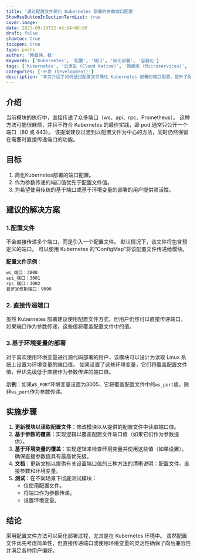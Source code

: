 ```yaml
---
title: '通过配置文件简化 Kubernetes 部署的参数端口配置'
ShowRssButtonInSectionTermList: true
cover.image:
date: 2023-09-18T22:49:14+08:00
draft: false
showtoc: true
tocopen: true
type: posts
author: '熊鑫伟，我'
keywords: ['Kubernetes', '配置', '端口', '简化部署', '容器化']
tags: ['Kubernetes', '云原生 (Cloud Native)', '微服务 (Microservices)', '部署 (Deployment)']
categories: ['开发 (Development)']
description: '本文介绍了如何通过配置文件简化 Kubernetes 部署的端口配置，提升了配置的灵活性和部署的便捷性。'
---
```


## 介绍

当前模块的执行中，直接传递了众多端口（ws、api、rpc、Prometheus）。 这种方法可能很麻烦，并且不符合 Kubernetes 的最佳实践，即 pod 通常只公开一个端口（80 或 443）。 该提案建议过渡到以配置文件为中心的方法，同时仍然保留在需要时直接传递端口的功能。

## 目标

1. 简化Kubernetes部署的端口配置。
2. 作为参数传递的端口值优先于配置文件值。
3. 为希望使用传统的基于端口或基于环境变量的部署的用户提供灵活性。

## 建议的解决方案

### 1.配置文件

不会直接传递多个端口，而是引入一个配置文件。 默认情况下，该文件将包含预定义的端口。 可以使用 Kubernetes 的“ConfigMap”将该配置文件传递给模块。

**配置文件示例**：

```bash
ws_端口：3000
api_端口：3001
rpc_端口：3002
普罗米修斯端口：9090
```

### 2. 直接传递端口

虽然 Kubernetes 部署建议使用配置文件方式，但用户仍然可以直接传递端口。 如果端口作为参数传递，这些值将覆盖配置文件中的值。

### 3.基于环境变量的部署

对于喜欢使用环境变量进行源代码部署的用户，该模块可以设计为读取 Linux 系统上设置为环境变量的端口值。 如果设置了这些环境变量，它们将覆盖配置文件值，但优先级低于直接作为参数传递的端口值。

**示例**：如果`WS_PORT`环境变量设置为3005，它将覆盖配置文件中的`ws_port`值，除非`ws_port`作为参数传递。

## 实施步骤

1. **更新模块以读取配置文件**：修改模块以从提供的配置文件中读取端口值。
2. **基于参数的覆盖**：实现逻辑以覆盖配置文件端口值（如果它们作为参数提供）。
3. **基于环境变量的覆盖**：实现逻辑来检查环境变量并使用这些值（如果设置）。 确保直接参数值具有最高优先级。
4. **文档**：更新文档以提供有关设置端口值的三种方法的清晰说明：配置文件、直接参数和环境变量。
5. **测试**：在不同场景下彻底测试模块：
    + 仅使用配置文件。
    + 将端口作为参数传递。
    + 设置环境变量。

## 结论

采用配置文件方法可以简化部署过程，尤其是在 Kubernetes 环境中。 虽然配置文件优先考虑简单性，但直接传递端口或使用环境变量的灵活性确保了向后兼容性并满足各种用户偏好。
